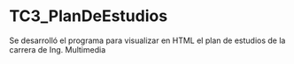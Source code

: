 # TC3_PlanDeEstudios
Se desarrolló el programa para visualizar en HTML el plan de estudios de la carrera de Ing. Multimedia
